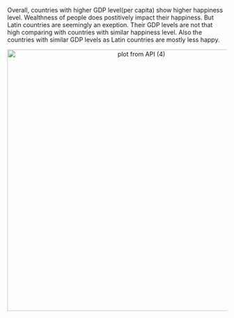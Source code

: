 Overall, countries with higher GDP level(per capita) show higher happiness level. Wealthness of people does postitively impact their happiness. 
But Latin countries are seemingly an exeption. Their GDP levels are not that high comparing with countries with similar happiness level. 
Also the countries with similar GDP levels as Latin countries are mostly less happy. 

<div>
    <a href="https://plot.ly/~wyr211/120/?share_key=pTs604WpG3EeCiwBCRayQW" target="_blank" title="plot from API (4)" style="display: block; text-align: center;"><img src="https://plot.ly/~wyr211/120.png?share_key=pTs604WpG3EeCiwBCRayQW" alt="plot from API (4)" style="max-width: 100%;width: 600px;"  width="100%" onerror="this.onerror=null;this.src='https://plot.ly/404.png';" /></a>
    
</div>





